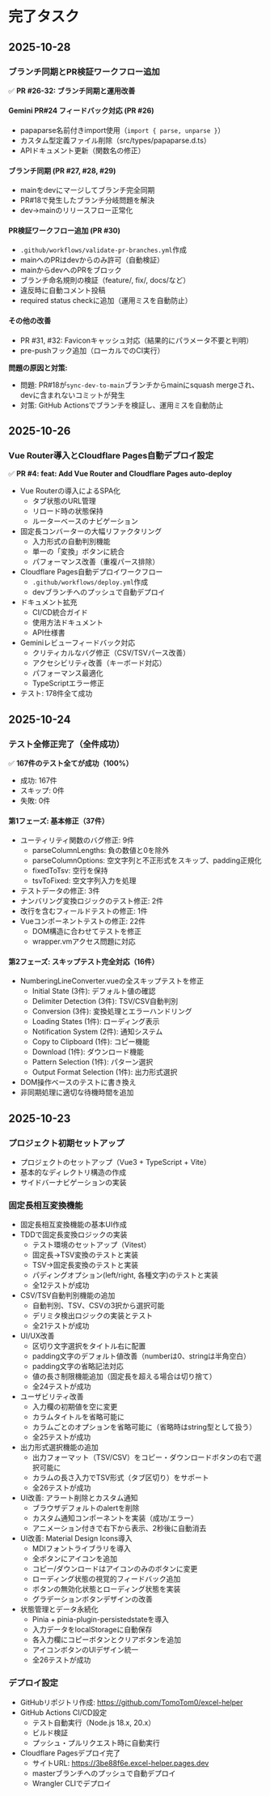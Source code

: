 # 完了タスク

## 2025-10-28

### ブランチ同期とPR検証ワークフロー追加
✅ **PR #26-32: ブランチ同期と運用改善**

#### Gemini PR#24 フィードバック対応 (PR #26)
- papaparse名前付きimport使用（`import { parse, unparse }`）
- カスタム型定義ファイル削除（src/types/papaparse.d.ts）
- APIドキュメント更新（関数名の修正）

#### ブランチ同期 (PR #27, #28, #29)
- mainをdevにマージしてブランチ完全同期
- PR#18で発生したブランチ分岐問題を解決
- dev→mainのリリースフロー正常化

#### PR検証ワークフロー追加 (PR #30)
- `.github/workflows/validate-pr-branches.yml`作成
- mainへのPRはdevからのみ許可（自動検証）
- mainからdevへのPRをブロック
- ブランチ命名規則の検証（feature/, fix/, docs/など）
- 違反時に自動コメント投稿
- required status checkに追加（運用ミスを自動防止）

#### その他の改善
- PR #31, #32: Faviconキャッシュ対応（結果的にパラメータ不要と判明）
- pre-pushフック追加（ローカルでのCI実行）

**問題の原因と対策:**
- 問題: PR#18が`sync-dev-to-main`ブランチからmainにsquash mergeされ、devに含まれないコミットが発生
- 対策: GitHub Actionsでブランチを検証し、運用ミスを自動防止

## 2025-10-26

### Vue Router導入とCloudflare Pages自動デプロイ設定
✅ **PR #4: feat: Add Vue Router and Cloudflare Pages auto-deploy**
- Vue Routerの導入によるSPA化
  - タブ状態のURL管理
  - リロード時の状態保持
  - ルーターベースのナビゲーション
- 固定長コンバーターの大幅リファクタリング
  - 入力形式の自動判別機能
  - 単一の「変換」ボタンに統合
  - パフォーマンス改善（重複パース排除）
- Cloudflare Pages自動デプロイワークフロー
  - `.github/workflows/deploy.yml`作成
  - devブランチへのプッシュで自動デプロイ
- ドキュメント拡充
  - CI/CD統合ガイド
  - 使用方法ドキュメント
  - API仕様書
- Geminiレビューフィードバック対応
  - クリティカルなバグ修正（CSV/TSVパース改善）
  - アクセシビリティ改善（キーボード対応）
  - パフォーマンス最適化
  - TypeScriptエラー修正
- テスト: 178件全て成功

## 2025-10-24

### テスト全修正完了（全件成功）
✅ **167件のテスト全てが成功（100%）**
- 成功: 167件
- スキップ: 0件
- 失敗: 0件

#### 第1フェーズ: 基本修正（37件）
- ユーティリティ関数のバグ修正: 9件
  - parseColumnLengths: 負の数値と0を除外
  - parseColumnOptions: 空文字列と不正形式をスキップ、padding正規化
  - fixedToTsv: 空行を保持
  - tsvToFixed: 空文字列入力を処理
- テストデータの修正: 3件
- ナンバリング変換ロジックのテスト修正: 2件
- 改行を含むフィールドテストの修正: 1件
- Vueコンポーネントテストの修正: 22件
  - DOM構造に合わせてテストを修正
  - wrapper.vmアクセス問題に対応

#### 第2フェーズ: スキップテスト完全対応（16件）
- NumberingLineConverter.vueの全スキップテストを修正
  - Initial State (3件): デフォルト値の確認
  - Delimiter Detection (3件): TSV/CSV自動判別
  - Conversion (3件): 変換処理とエラーハンドリング
  - Loading States (1件): ローディング表示
  - Notification System (2件): 通知システム
  - Copy to Clipboard (1件): コピー機能
  - Download (1件): ダウンロード機能
  - Pattern Selection (1件): パターン選択
  - Output Format Selection (1件): 出力形式選択
- DOM操作ベースのテストに書き換え
- 非同期処理に適切な待機時間を追加

## 2025-10-23

### プロジェクト初期セットアップ
- プロジェクトのセットアップ（Vue3 + TypeScript + Vite）
- 基本的なディレクトリ構造の作成
- サイドバーナビゲーションの実装

### 固定長相互変換機能
- 固定長相互変換機能の基本UI作成
- TDDで固定長変換ロジックの実装
  - テスト環境のセットアップ（Vitest）
  - 固定長→TSV変換のテストと実装
  - TSV→固定長変換のテストと実装
  - パディングオプション(left/right, 各種文字)のテストと実装
  - 全12テストが成功
- CSV/TSV自動判別機能の追加
  - 自動判別、TSV、CSVの3択から選択可能
  - デリミタ検出ロジックの実装とテスト
  - 全21テストが成功
- UI/UX改善
  - 区切り文字選択をタイトル右に配置
  - padding文字のデフォルト値改善（numberは0、stringは半角空白）
  - padding文字の省略記法対応
  - 値の長さ制限機能追加（固定長を超える場合は切り捨て）
  - 全24テストが成功
- ユーザビリティ改善
  - 入力欄の初期値を空に変更
  - カラムタイトルを省略可能に
  - カラムごとのオプションを省略可能に（省略時はstring型として扱う）
  - 全25テストが成功
- 出力形式選択機能の追加
  - 出力フォーマット（TSV/CSV）をコピー・ダウンロードボタンの右で選択可能に
  - カラムの長さ入力でTSV形式（タブ区切り）をサポート
  - 全26テストが成功
- UI改善: アラート削除とカスタム通知
  - ブラウザデフォルトのalertを削除
  - カスタム通知コンポーネントを実装（成功/エラー）
  - アニメーション付きで右下から表示、2秒後に自動消去
- UI改善: Material Design Icons導入
  - MDIフォントライブラリを導入
  - 全ボタンにアイコンを追加
  - コピー/ダウンロードはアイコンのみのボタンに変更
  - ローディング状態の視覚的フィードバック追加
  - ボタンの無効化状態とローディング状態を実装
  - グラデーションボタンデザインの改善
- 状態管理とデータ永続化
  - Pinia + pinia-plugin-persistedstateを導入
  - 入力データをlocalStorageに自動保存
  - 各入力欄にコピーボタンとクリアボタンを追加
  - アイコンボタンのUIデザイン統一
  - 全26テストが成功

### デプロイ設定
- GitHubリポジトリ作成: https://github.com/TomoTom0/excel-helper
- GitHub Actions CI/CD設定
  - テスト自動実行（Node.js 18.x, 20.x）
  - ビルド検証
  - プッシュ・プルリクエスト時に自動実行
- Cloudflare Pagesデプロイ完了
  - サイトURL: https://3be88f6e.excel-helper.pages.dev
  - masterブランチへのプッシュで自動デプロイ
  - Wrangler CLIでデプロイ
